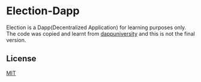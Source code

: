 # Election-Dapp
Election is a Dapp(Decentralized Application) for learning purposes only. The code was copied and learnt from [dappuniversity](https://www.dappuniversity.com/articles/the-ultimate-ethereum-dapp-tutorial)
and this is not the final version.


## License
[MIT](https://choosealicense.com/licenses/mit/)

